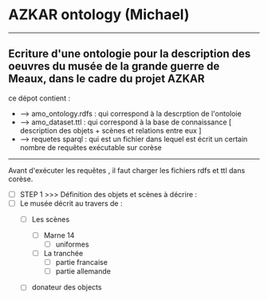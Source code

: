 # AZKAR ontology (Michael)
------------------------------------------------------------
Ecriture d'une ontologie pour la description des oeuvres du 
musée de la grande guerre de Meaux, dans le cadre du projet 
AZKAR
------------------------------------------------------------
ce dépot contient :
- --> amo_ontology.rdfs : qui correspond à la descrption de l'ontoloie
- --> amo_dataset.ttl : qui correspond à la base de connaissance [ description des objets + scènes et relations entre eux ]
- --> requetes sparql : qui est un fichier dans lequel est écrit un certain nombre de requêtes exécutable sur corèse 


 -----------------------------------------------------------------------------
Avant d'exécuter les requêtes , il faut charger les fichiers rdfs et ttl dans corèse.

- [ ] STEP 1 >>> Définition des objets et scènes à décrire :
- [ ] Le musée décrit au travers de : 
	- [ ] Les scènes 
  		- [ ] Marne 14
  			- [ ] uniformes
  		- [ ] La tranchée 
  			- [ ] partie francaise
  			- [ ] partie allemande
  	- [ ] donateur des objects 
	
